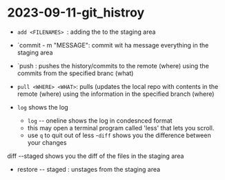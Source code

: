 # 2023-09-11-git_histroy

- `add <FILENAMES> `: adding the <FILENAMES> to the staging area
- `commit - m "MESSAGE": commit wit ha message everything in the staging area
- `push <WHERE><WHAT>: pushes the history/commits to the remote (where) using the commits from the specified branc (what)
- `pull <WHERE> <WHAT>`: pulls (updates the local repo with contents in the remote (where) using the information in the specified branch (where)

- `log` shows the log
	- `log`	-- oneline shows the log in condesnced format
	- this may open a terminal program called 'less' that lets you scroll.
	- use `q` to quit out of less
-`diff` shows you the difference between your changes 

 diff --staged shows you the diff of the files in the staging area

- restore -- staged <file> : unstages <file> from the staging area